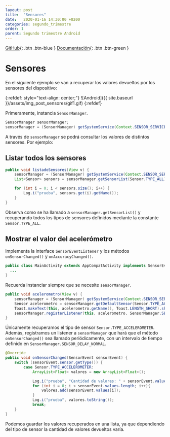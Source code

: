 ```yaml
---
layout: post
title:  "Sensores"
date:   2020-01-16 14:30:00 +0200
categories: segundo_trimestre
order: 1
parent: Segundo trimestre Android
---
```


[GitHub](https://github.com/Manuel-Ag/PMD_19-20/tree/master/Sensores){: .btn .btn-blue } [Documentación](https://developer.android.com/guide/topics/sensors/sensors_overview){: .btn .btn-green }

# Sensores

En el siguiente ejemplo se van a recuperar los valores devueltos por los sensores del dispositivo:

{:refdef: style="text-align: center;"}
![Android]({{ site.baseurl }}/assets/img_post_sensores/gif1.gif)
{:refdef}

Primeramente, instancia `SensorManager`.

```java
SensorManager sensorManager;
sensorManager = (SensorManager) getSystemService(Context.SENSOR_SERVICE);
```

A través de `sensorManager` se podrá consultar los valores de distintos sensores. Por ejemplo:

## Listar todos los sensores

```java
public void listadoSensores(View v) {
    sensorManager = (SensorManager) getSystemService(Context.SENSOR_SERVICE);
    List<Sensor> sensors = sensorManager.getSensorList(Sensor.TYPE_ALL); // Se puede seleccinar el tipo

    for (int i = 0; i < sensors.size(); i++) {
        Log.i("prueba", sensors.get(i).getName());
    }
}
```

Observa como se ha llamado a `sensorManager.getSensorList()` y recuperando todos los tipos de sensores definidos mediante la constante `Sensor.TYPE_ALL`.

## Mostrar el valor del acelerómetro

Implementa la interface `SensorEventListener` y los métodos `onSensorChanged()` y `onAccuracyChanged()`.

```java
public class MainActivity extends AppCompatActivity implements SensorEventListener {
  ...
}
```
Recuerda instanciar siempre que se necesite `sensorManager`.

```java
public void acelerometro(View v) {
    sensorManager = (SensorManager) getSystemService(Context.SENSOR_SERVICE);
    Sensor acelerometro = sensorManager.getDefaultSensor(Sensor.TYPE_ACCELEROMETER);
    Toast.makeText(this, acelerometro.getName(), Toast.LENGTH_SHORT).show();
    sensorManager.registerListener(this, acelerometro, SensorManager.SENSOR_DELAY_NORMAL);
}
```

Únicamente recuperamos el tipo de sensor `Sensor.TYPE_ACCELEROMETER`. Además, registramos un listener a `sensorManager` que hará que el método `onSensorChanged()` sea llamado periódicamente, con un intervalo de tiempo definido en `SensorManager.SENSOR_DELAY_NORMAL`.

```java
@Override
public void onSensorChanged(SensorEvent sensorEvent) {
    switch (sensorEvent.sensor.getType()) {
        case Sensor.TYPE_ACCELEROMETER:
            ArrayList<Float> valores = new ArrayList<Float>();

            Log.i("prueba", "Cantidad de valores: " + sensorEvent.values.length);
            for (int i = 0; i < sensorEvent.values.length; i++){
                valores.add(sensorEvent.values[i]);
            }
            Log.i("prueba", valores.toString());
            break;
    }
}
```

Podemos guardar los valores recuperados en una lista, ya que dependiendo del tipo de sensor la cantidad de valores devueltos varía.
